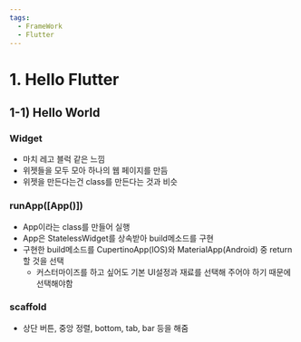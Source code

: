 ```yaml
---
tags:
  - FrameWork
  - Flutter
---
```


# 1. Hello Flutter

## 1-1) Hello World

### Widget

- 마치 레고 블럭 같은 느낌
- 위젯들을 모두 모아 하나의 웹 페이지를 만듬
- 위젯을 만든다는건 class를 만든다는 것과 비슷

### runApp([App()])

- App이라는 class를 만들어 실행
- App은 StatelessWidget를 상속받아 build메소드를 구현
- 구현한 build메소드를 CupertinoApp(IOS)와 MaterialApp(Android) 중 return 할 것을 선택
    - 커스터마이즈를 하고 싶어도 기본 UI설정과 재료를 선택해 주어야 하기 때문에 선택해야함

### scaffold

- 상단 버튼, 중앙 정렬, bottom, tab, bar 등을 해줌